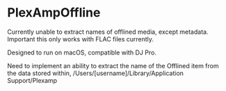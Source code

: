 # PlexAmpOffline

Currently unable to extract names of offlined media, except metadata. Important this only works with FLAC files currently.

Designed to run on macOS, compatible with DJ Pro.

Need to implement an ability to extract the name of the Offlined item from the data stored within, /Users/[username]/Library/Application Support/Plexamp

